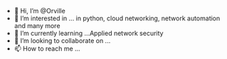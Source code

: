 - 👋 Hi, I’m @Orville
- 👀 I’m interested in ... in python, cloud networking, network automation and many more
- 🌱 I’m currently learning ...Applied network security
- 💞️ I’m looking to collaborate on ...
- 📫 How to reach me ...

<!---
Village45/Village45 is a ✨ special ✨ repository because its `README.md` (this file) appears on your GitHub profile.
You can click the Preview link to take a look at your changes.
--->
